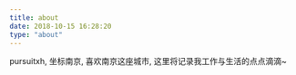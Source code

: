 ```yaml
---
title: about
date: 2018-10-15 16:28:20
type: "about"
---
```

pursuitxh, 坐标南京, 喜欢南京这座城市, 这里将记录我工作与生活的点点滴滴~